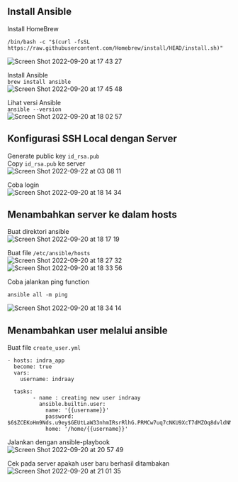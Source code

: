 ## Install Ansible
Install HomeBrew  
```
/bin/bash -c "$(curl -fsSL https://raw.githubusercontent.com/Homebrew/install/HEAD/install.sh)"
```  
![Screen Shot 2022-09-20 at 17 43 27](https://user-images.githubusercontent.com/110447286/191598780-afa198a0-b862-4aae-82e8-31932c64999b.png)  

Install Ansible  
```brew install ansible```  
![Screen Shot 2022-09-20 at 17 45 48](https://user-images.githubusercontent.com/110447286/191598873-beed3f75-0cec-49cb-9340-de4b8584d1bc.png)  

Lihat versi Ansible  
```ansible --version```  
![Screen Shot 2022-09-20 at 18 02 57](https://user-images.githubusercontent.com/110447286/191599093-8e82de8c-d38f-441c-a8ef-2f2fc209333e.png)  

## Konfigurasi SSH Local dengan Server
Generate public key `id_rsa.pub`  
Copy `id_rsa.pub` ke server  
![Screen Shot 2022-09-22 at 03 08 11](https://user-images.githubusercontent.com/110447286/191600782-8887f5d1-88be-4e38-a6b9-75f43dc36a39.png)

Coba login  
![Screen Shot 2022-09-20 at 18 14 34](https://user-images.githubusercontent.com/110447286/191600914-d3e2b7d8-1fd1-4afd-aa4d-ba5dcb43cbed.png)

## Menambahkan server ke dalam hosts
Buat direktori ansible  
![Screen Shot 2022-09-20 at 18 17 19](https://user-images.githubusercontent.com/110447286/191601198-f50aa007-51f7-4d7e-a08c-73d45f146116.png)  

Buat file `/etc/ansible/hosts`  
![Screen Shot 2022-09-20 at 18 27 32](https://user-images.githubusercontent.com/110447286/191601248-89121570-5759-4049-a1bd-f8777610e3f7.png)  
![Screen Shot 2022-09-20 at 18 33 56](https://user-images.githubusercontent.com/110447286/191601379-cdb61044-1e51-4310-acb9-3903a85a7980.png)  

Coba jalankan ping function  
```
ansible all -m ping
```  
![Screen Shot 2022-09-20 at 18 34 14](https://user-images.githubusercontent.com/110447286/191601550-e04a42de-3b8e-437b-abc6-12762a4fc50b.png)

## Menambahkan user melalui ansible
Buat file `create_user.yml`  
```
- hosts: indra_app
  become: true
  vars:
    username: indraay
  
  tasks:
        - name : creating new user indraay
          ansible.builtin.user:
            name: '{{username}}'
            password: $6$ZCEKoHm9Nds.u9ey$GEUtLaW33nhmIRsrRlhG.PRMCw7uq7cNKU9XcT7dMZOq8dvldNNySBssWQMb.tL2MJLm6oIRco12ZoP9uTSO/1
            home: '/home/{{username}}'

```  

Jalankan dengan ansible-playbook  
![Screen Shot 2022-09-20 at 20 57 49](https://user-images.githubusercontent.com/110447286/191602188-94a4a765-d63c-4893-a253-ff4610209fdd.png)  

Cek pada server apakah user baru berhasil ditambakan  
![Screen Shot 2022-09-20 at 21 01 35](https://user-images.githubusercontent.com/110447286/191602590-c23ce329-f7cd-436d-9c4e-f3b17a652e99.png)  

